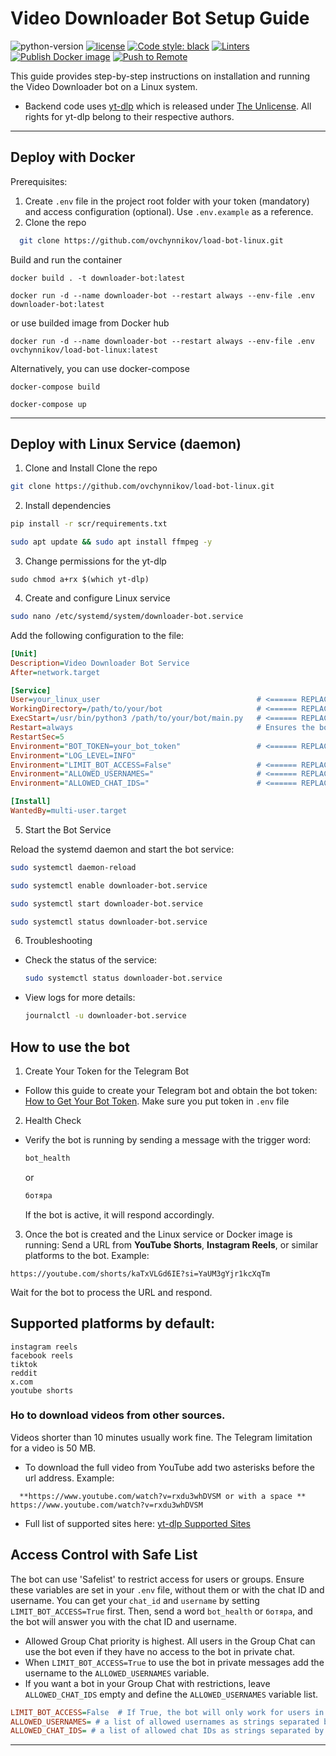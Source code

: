 # Video Downloader Bot Setup Guide

![python-version](https://img.shields.io/badge/python-3.9_|_3.10_|_3.11_|_3.12_|_3.13-blue.svg)
[![license](https://img.shields.io/badge/License-MIT-blue.svg)](LICENSE)
[![Code style: black](https://img.shields.io/badge/code%20style-black-000000.svg)](https://github.com/psf/black)
[![Linters](https://github.com/ovchynnikov/load-bot-linux/actions/workflows/linets.yml/badge.svg)](https://github.com/ovchynnikov/load-bot-linux/actions/workflows/linets.yml)
[![Publish Docker image](https://github.com/ovchynnikov/load-bot-linux/actions/workflows/github-actions-push-image.yml/badge.svg)](https://github.com/ovchynnikov/load-bot-linux/actions/workflows/github-actions-push-image.yml)
[![Push to Remote](https://github.com/ovchynnikov/load-bot-linux/actions/workflows/github-action-push-to-remote.yml/badge.svg)](https://github.com/ovchynnikov/load-bot-linux/actions/workflows/github-action-push-to-remote.yml)

This guide provides step-by-step instructions on installation and running the Video Downloader bot on a Linux system.
- Backend code uses [yt-dlp](https://github.com/yt-dlp/yt-dlp) which is released under [The Unlicense](https://unlicense.org/). All rights for yt-dlp belong to their respective authors.
---

## Deploy with Docker


Prerequisites: 
  1. Create `.env` file in the project root folder with your token (mandatory) and access configuration (optional). Use `.env.example` as a reference.
  2. Clone the repo
  ```sh
    git clone https://github.com/ovchynnikov/load-bot-linux.git
  ```
Build and run the container
```
docker build . -t downloader-bot:latest
```
```
docker run -d --name downloader-bot --restart always --env-file .env downloader-bot:latest
```
or use builded image from Docker hub
```
docker run -d --name downloader-bot --restart always --env-file .env ovchynnikov/load-bot-linux:latest
```
Alternatively, you can use docker-compose
```
docker-compose build
```
```
docker-compose up
```
---

## Deploy with Linux Service (daemon)
 1. Clone and Install
Clone the repo
```sh
git clone https://github.com/ovchynnikov/load-bot-linux.git
```

 2. Install dependencies
```bash
pip install -r scr/requirements.txt
```
```sh
sudo apt update && sudo apt install ffmpeg -y
```
 3. Change permissions for the yt-dlp
```
sudo chmod a+rx $(which yt-dlp)
```

 4. Create and configure Linux service
```sh
sudo nano /etc/systemd/system/downloader-bot.service
```

Add the following configuration to the file:
```ini
[Unit]
Description=Video Downloader Bot Service
After=network.target

[Service]
User=your_linux_user                                   # <====== REPLACE `your_linux_user` with the username that will run the bot.
WorkingDirectory=/path/to/your/bot                     # <====== REPLACE THIS with the absolute path to your bot's folder.
ExecStart=/usr/bin/python3 /path/to/your/bot/main.py   # <====== REPLACE THIS with the command to start your bot. Adjust if you're using a virtual environment.
Restart=always                                         # Ensures the bot restarts automatically if it crashes.
RestartSec=5
Environment="BOT_TOKEN=your_bot_token"                 # <====== REPLACE THIS with your bot token.
Environment="LOG_LEVEL=INFO"
Environment="LIMIT_BOT_ACCESS=False"                   # <====== REPLACE THIS (value is optional. False by default) Type: Boolean
Environment="ALLOWED_USERNAMES="                       # <====== REPLACE THIS (value is optional) Type: string separated by commas. Example: ALLOWED_USERNAMES=username1,username2,username3
Environment="ALLOWED_CHAT_IDS="                        # <====== REPLACE THIS (value is optional) Type: string separated by commas  Example: ALLOWED_CHAT_IDS=12349,12345,123456

[Install]
WantedBy=multi-user.target
```

 5. Start the Bot Service

Reload the systemd daemon and start the bot service:

```bash
sudo systemctl daemon-reload
```
```bash
sudo systemctl enable downloader-bot.service
```
```bash
sudo systemctl start downloader-bot.service
```
```bash
sudo systemctl status downloader-bot.service
```

 6. Troubleshooting

- Check the status of the service:
  ```sh
  sudo systemctl status downloader-bot.service
  ```
- View logs for more details:
  ```sh
  journalctl -u downloader-bot.service
  ```

## How to use the bot

 1. Create Your Token for the Telegram Bot
- Follow this guide to create your Telegram bot and obtain the bot token:
  [How to Get Your Bot Token](https://www.freecodecamp.org/news/how-to-create-a-telegram-bot-using-python/).
  Make sure you put token in `.env` file

 2. Health Check
- Verify the bot is running by sending a message with the trigger word:
  ```sh
  bot_health
  ```
  or
  ```sh
  ботяра
  ```

  If the bot is active, it will respond accordingly.

 3. Once the bot is created and the Linux service or Docker image is running:
  Send a URL from **YouTube Shorts**, **Instagram Reels**, or similar platforms to the bot.
  Example:
  ```
  https://youtube.com/shorts/kaTxVLGd6IE?si=YaUM3gYjr1kcXqTm
  ```
  Wait for the bot to process the URL and respond.

## Supported platforms by default:
```
instagram reels
facebook reels
tiktok
reddit
x.com
youtube shorts
```

### Ho to download videos from other sources.
Videos shorter than 10 minutes usually work fine. The Telegram limitation for a video is 50 MB.
- To download the full video from YouTube add two asterisks before the url address.
Example:
```
  **https://www.youtube.com/watch?v=rxdu3whDVSM or with a space ** https://www.youtube.com/watch?v=rxdu3whDVSM
```
- Full list of supported sites here: [yt-dlp Supported Sites](https://github.com/yt-dlp/yt-dlp/blob/master/supportedsites.md)

## Access Control with Safe List
The bot can use 'Safelist' to restrict access for users or groups.
Ensure these variables are set in your `.env` file, without them or with the chat ID and username.
You can get your `chat_id` and `username` by setting `LIMIT_BOT_ACCESS=True` first. Then, send a word `bot_health` or `ботяра`, and the bot will answer you with the chat ID and username.
- Allowed Group Chat priority is highest. All users in the Group Chat can use the bot even if they have no access to the bot in private chat.
- When `LIMIT_BOT_ACCESS=True` to use the bot in private messages add the username to the `ALLOWED_USERNAMES` variable.
- If you want a bot in your Group Chat with restrictions, leave `ALLOWED_CHAT_IDS` empty and define the `ALLOWED_USERNAMES` variable list.
```ini
LIMIT_BOT_ACCESS=False  # If True, the bot will only work for users in ALLOWED_USERNAMES or ALLOWED_CHAT_IDS
ALLOWED_USERNAMES= # a list of allowed usernames as strings separated by commas. Example: ALLOWED_USERNAMES=username1,username2,username3
ALLOWED_CHAT_IDS= # a list of allowed chat IDs as strings separated by commas. Example: ALLOWED_CHAT_IDS=12349,12345,123456
```
---
